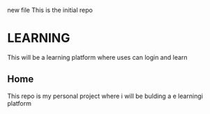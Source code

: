 new file
This is the initial repo
# LEARNING
This will be a learning platform where uses can login and learn
## Home
This repo is my personal project where i will be bulding a e learningi platform
